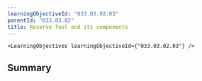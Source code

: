 ```yaml
---
learningObjectiveId: "033.03.02.03"
parentId: "033.03.02"
title: Reserve fuel and its components
---
```


```tsx eval
<LearningObjectives learningObjectiveId={"033.03.02.03"} />
```

## Summary

